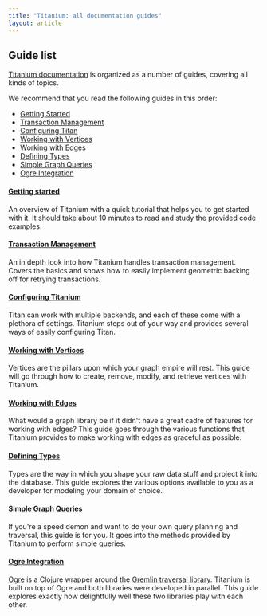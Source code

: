 ```yaml
---
title: "Titanium: all documentation guides"
layout: article
---
```


## Guide list

[Titanium documentation](https://github.com/clojurewerkz/titanium.docs) is organized as a number of guides, covering all kinds of topics.

We recommend that you read the following guides in this order:

 * [Getting Started](/articles/getting_started.html)
 * [Transaction Management](/articles/transactions.html)
 * [Configuring Titan](/articles/configuration.html) 
 * [Working with Vertices](/articles/vertices.html)
 * [Working with Edges](/articles/edges.html) 
 * [Defining Types](/articles/types.html)  
 * [Simple Graph Queries](/articles/queries.html)   
 * [Ogre Integration](/articles/ogre.html)    


#### [Getting started](/articles/getting_started.html)

An overview of Titanium with a quick tutorial that helps you to get
started with it. It should take about 10 minutes to read and study the
provided code examples.

#### [Transaction Management](/articles/transactions.html)

An in depth look into how Titanium handles transaction management.
Covers the basics and shows how to easily implement geometric backing
off for retrying transactions.

#### [Configuring Titanium](/articles/configuration.html) 

Titan can work with multiple backends, and each of these come with a
plethora of settings. Titanium steps out of your way and provides
several ways of easily configuring Titan.

#### [Working with Vertices](/articles/vertices.html)

Vertices are the pillars upon which your graph empire will rest. This
guide will go through how to create, remove, modify, and retrieve
vertices with Titanium.

#### [Working with Edges](/articles/edges.html) 

What would a graph library be if it didn't have a great cadre of
features for working with edges? This guide goes through the various
functions that Titanium provides to make working with edges as
graceful as possible.

#### [Defining Types](/articles/types.html)  

Types are the way in which you shape your raw data stuff and project
it into the database. This guide explores the various options
available to you as a developer for modeling your domain of choice.

#### [Simple Graph Queries](/articles/queries.html)   

If you're a speed demon and want to do your own query planning and
traversal, this guide is for you. It goes into the methods provided by
Titanium to perform simple queries. 

#### [Ogre Integration](/articles/ogre.html)    

[Ogre](http://ogre.clojurewerkz.org/) is a Clojure wrapper around the
[Gremlin traversal library](https://github.com/tinkerpop/gremlin/wiki).
Titanium is built on top of Ogre and both libraries were developed in
parallel. This guide explores exactly how delightfully well these two
libraries play with each other.

